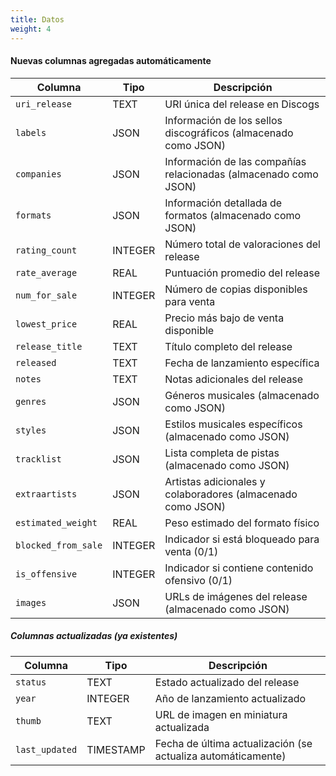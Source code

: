 ```yaml
---
title: Datos
weight: 4
---
```


#### Nuevas columnas agregadas automáticamente

|Columna|Tipo|Descripción|
|---|---|---|
|`uri_release`|TEXT|URI única del release en Discogs|
|`labels`|JSON|Información de los sellos discográficos (almacenado como JSON)|
|`companies`|JSON|Información de las compañías relacionadas (almacenado como JSON)|
|`formats`|JSON|Información detallada de formatos (almacenado como JSON)|
|`rating_count`|INTEGER|Número total de valoraciones del release|
|`rate_average`|REAL|Puntuación promedio del release|
|`num_for_sale`|INTEGER|Número de copias disponibles para venta|
|`lowest_price`|REAL|Precio más bajo de venta disponible|
|`release_title`|TEXT|Título completo del release|
|`released`|TEXT|Fecha de lanzamiento específica|
|`notes`|TEXT|Notas adicionales del release|
|`genres`|JSON|Géneros musicales (almacenado como JSON)|
|`styles`|JSON|Estilos musicales específicos (almacenado como JSON)|
|`tracklist`|JSON|Lista completa de pistas (almacenado como JSON)|
|`extraartists`|JSON|Artistas adicionales y colaboradores (almacenado como JSON)|
|`estimated_weight`|REAL|Peso estimado del formato físico|
|`blocked_from_sale`|INTEGER|Indicador si está bloqueado para venta (0/1)|
|`is_offensive`|INTEGER|Indicador si contiene contenido ofensivo (0/1)|
|`images`|JSON|URLs de imágenes del release (almacenado como JSON)|

##### Columnas actualizadas (ya existentes)

|Columna|Tipo|Descripción|
|---|---|---|
|`status`|TEXT|Estado actualizado del release|
|`year`|INTEGER|Año de lanzamiento actualizado|
|`thumb`|TEXT|URL de imagen en miniatura actualizada|
|`last_updated`|TIMESTAMP|Fecha de última actualización (se actualiza automáticamente)|